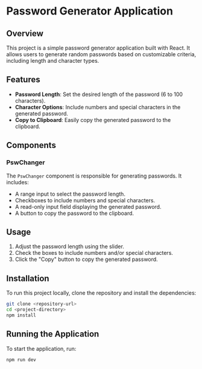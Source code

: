 # Password Generator Application

## Overview
This project is a simple password generator application built with React. It allows users to generate random passwords based on customizable criteria, including length and character types.

## Features
- **Password Length**: Set the desired length of the password (6 to 100 characters).
- **Character Options**: Include numbers and special characters in the generated password.
- **Copy to Clipboard**: Easily copy the generated password to the clipboard.

## Components
### PswChanger
The `PswChanger` component is responsible for generating passwords. It includes:
- A range input to select the password length.
- Checkboxes to include numbers and special characters.
- A read-only input field displaying the generated password.
- A button to copy the password to the clipboard.

## Usage
1. Adjust the password length using the slider.
2. Check the boxes to include numbers and/or special characters.
3. Click the "Copy" button to copy the generated password.

## Installation
To run this project locally, clone the repository and install the dependencies:
```bash
git clone <repository-url>
cd <project-directory>
npm install
```

## Running the Application
To start the application, run:
```bash
npm run dev
```

